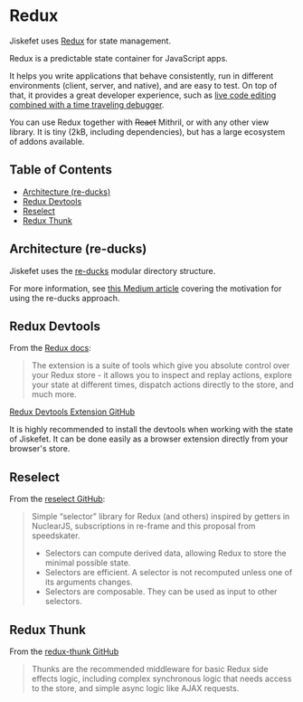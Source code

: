 # Redux <!-- omit in toc -->

Jiskefet uses [Redux](https://redux.js.org/introduction/getting-started) for state management.

Redux is a predictable state container for JavaScript apps.

It helps you write applications that behave consistently, run in different environments (client, server, and native), and are easy to test. On top of that, it provides a great developer experience, such as [live code editing combined with a time traveling debugger](https://github.com/zalmoxisus/redux-devtools-extension).

You can use Redux together with ~~React~~ Mithril, or with any other view library. It is tiny (2kB, including dependencies), but has a large ecosystem of addons available.

## Table of Contents <!-- omit in toc -->

- [Architecture (re-ducks)](#architecture-re-ducks)
- [Redux Devtools](#redux-devtools)
- [Reselect](#reselect)
- [Redux Thunk](#redux-thunk)

## Architecture (re-ducks)

Jiskefet uses the [re-ducks](https://github.com/alexnm/re-ducks) modular directory structure.

For more information, see [this Medium article](https://medium.freecodecamp.org/scaling-your-redux-app-with-ducks-6115955638be) covering the motivation for using the re-ducks approach.

## Redux Devtools

From the [Redux docs](https://redux.js.org/recipes/configuring-your-store#integrating-the-devtools-extension):
 > The extension is a suite of tools which give you absolute control over your Redux store - it allows you to inspect and replay actions, explore your state at different times, dispatch actions directly to the store, and much more.

[Redux Devtools Extension GitHub](https://github.com/zalmoxisus/redux-devtools-extension)

It is highly recommended to install the devtools when working with the state of Jiskefet. It can be done easily as a browser extension directly from your browser's store.

## Reselect

From the [reselect GitHub](https://github.com/reduxjs/reselect):
>Simple “selector” library for Redux (and others) inspired by getters in NuclearJS, subscriptions in re-frame and this proposal from speedskater.
>- Selectors can compute derived data, allowing Redux to store the minimal possible state.
>- Selectors are efficient. A selector is not recomputed unless one of its arguments changes.
>- Selectors are composable. They can be used as input to other selectors.

## Redux Thunk

From the [redux-thunk GitHub](https://github.com/reduxjs/redux-thunk)

> Thunks are the recommended middleware for basic Redux side effects logic, including complex synchronous logic that needs access to the store, and simple async logic like AJAX requests.